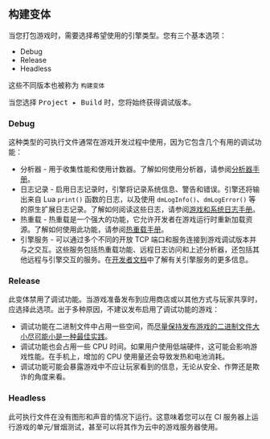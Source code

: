 ## 构建变体

当您打包游戏时，需要选择希望使用的引擎类型。您有三个基本选项：

  * Debug
  * Release
  * Headless

这些不同版本也被称为 `构建变体`

<div class='sidenote' markdown='1'>
当您选择 <kbd>Project ▸ Build</kbd> 时，您将始终获得调试版本。
</div>

### Debug

这种类型的可执行文件通常在游戏开发过程中使用，因为它包含几个有用的调试功能：

* 分析器 - 用于收集性能和使用计数器。了解如何使用分析器，请参阅[分析器手册](/manuals/profiling/)。
* 日志记录 - 启用日志记录时，引擎将记录系统信息、警告和错误。引擎还将输出来自 Lua `print()` 函数的日志，以及使用 `dmLogInfo()`、`dmLogError()` 等的原生扩展日志记录。了解如何阅读这些日志，请参阅[游戏和系统日志手册](https://defold.com/manuals/debugging-game-and-system-logs/)。
* 热重载 - 热重载是一个强大的功能，它允许开发者在游戏运行时重新加载资源。了解如何使用此功能，请参阅[热重载手册](https://defold.com/manuals/hot-reload/)。
* 引擎服务 - 可以通过多个不同的开放 TCP 端口和服务连接到游戏调试版本并与之交互。这些服务包括热重载功能、远程日志访问和上述分析器，还包括其他远程与引擎交互的服务。在[开发者文档](https://github.com/defold/defold/blob/dev/engine/docs/DEBUG_PORTS_AND_SERVICES.md)中了解有关引擎服务的更多信息。

### Release

此变体禁用了调试功能。当游戏准备发布到应用商店或以其他方式与玩家共享时，应选择此选项。出于多种原因，不建议发布启用了调试功能的游戏：

* 调试功能在二进制文件中占用一些空间，而[尽量保持发布游戏的二进制文件大小尽可能小是一种最佳实践](https://defold.com/manuals/optimization/#optimize-application-size)。
* 调试功能也会占用一些 CPU 时间。如果用户使用低端硬件，这可能会影响游戏性能。在手机上，增加的 CPU 使用量还会导致发热和电池消耗。
* 调试功能可能会暴露游戏中不应让玩家看到的信息，无论从安全、作弊还是欺诈的角度来看。

### Headless

此可执行文件在没有图形和声音的情况下运行。这意味着您可以在 CI 服务器上运行游戏的单元/冒烟测试，甚至可以将其作为云中的游戏服务器使用。
